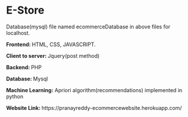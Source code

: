 # E-Store

<p> Database(mysql) file named ecommerceDatabase in above files for localhost. </p>

<p> <b>Frontend: </b> HTML, CSS, JAVASCRIPT. </p>
<p> <b> Client to server: </b> Jquery(post method) </p>
<p> <b> Backend: </b> PHP </p>
<p> <b> Database: </b> Mysql </p>
<p> <b> Machine Learning:</b> Apriori algorithm(recommendations) implemented in python </p>

<p> <b> Website Link: </b> https://pranayreddy-ecommercewebsite.herokuapp.com/ </p>
